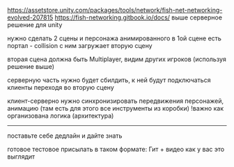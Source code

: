 
https://assetstore.unity.com/packages/tools/network/fish-net-networking-evolved-207815
https://fish-networking.gitbook.io/docs/
выше серверное решение для unity

нужно сделать 2 сцены и персонажа анимированного
в 1ой сцене есть портал - collision с ним загружает вторую сцену

вторая сцена должна быть Multiplayer, видим других игроков (используя решение выше)

серверную часть нужно будет сбилдить, к ней будут подключаться клиенты переходя во вторую сцену 

клиент-серверно нужно синхронизировать передвижения персонажей, анимацию (там есть для этого все инструменты из коробки)
!важно как организована логика (архитектура)

_____
поставьте себе дедлайн и дайте знать

готовое тестовое присылать в таком формате: Гит + видео как у вас это выглядит

